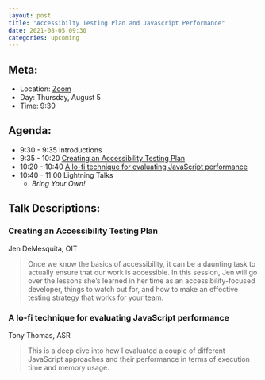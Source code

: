 ```yaml
---
layout: post
title: "Accessibilty Testing Plan and Javascript Performance"
date: 2021-08-05 09:30
categories: upcoming
---
```


## Meta:

- Location: [Zoom](https://z.umn.edu/cpmstream)
- Day: Thursday, August 5
- Time: 9:30

## Agenda:

- 9:30 - 9:35 Introductions
- 9:35 - 10:20 [Creating an Accessibility Testing Plan](#creating-an-accessibility-testing-plan)
- 10:20 - 10:40 [A lo-fi technique for evaluating JavaScript performance](#a-lo-fi-technique-for-evaluating-javascript-performance)
- 10:40 - 11:00 Lightning Talks
  - _Bring Your Own!_

## Talk Descriptions:

### Creating an Accessibility Testing Plan
Jen DeMesquita, OIT

> Once we know the basics of accessibility, it can be a daunting task to actually ensure that our work is accessible. In this session, Jen will go over the lessons she’s learned in her time as an accessibility-focused developer, things to watch out for, and how to make an effective testing strategy that works for your team.

### A lo-fi technique for evaluating JavaScript performance
Tony Thomas, ASR

> This is a deep dive into how I evaluated a couple of different JavaScript approaches and their performance in terms of execution time and memory usage.
